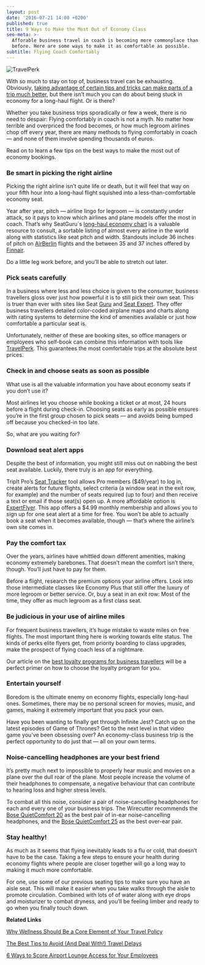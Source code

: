 ```yaml
---
layout: post
date: '2016-07-21 14:00 +0200'
published: true
title: 9 Ways to Make the Most Out of Economy Class
seo-meta: >-
  Afforable business travel in coach is becoming more commonplace than ever
  before. Here are some ways to make it as comfortable as possible.
subtitle: Flying Coach Comfortably
---
```

![TravelPerk]({{site.baseurl}}/blog-media/ae20e566-a000-4099-841c-c0fa58bc6554.png)


With so much to stay on top of, business travel can be exhausting. Obviously, [taking advantage of certain tips and tricks can make parts of a trip much better](http://travelperk.com/blog/6-ways-to-score-airport-lounge-access-for-your-employees/), but there isn’t much you can do about being stuck in economy for a long-haul flight. Or is there? 

Whether you take business trips sporadically or few a week, there is no need to despair: Flying comfortably in coach is not a myth. No matter how terrible and overpriced the food becomes, or how much legroom airlines chop off every year, there are many methods to flying comfortably in coach — and none of them involve spending thousands of euros. 

Read on to learn a few tips on the best ways to make the most out of economy bookings.

### Be smart in picking the right airline

Picking the right airline isn’t quite life or death, but it will feel that way on your fifth hour into a long-haul flight squished into a less-than-comfortable economy seat. 

Year after year, pitch — airline lingo for legroom — is constantly under attack, so it pays to know which airlines and plane models offer the most in coach. That’s why SeatGuru´s [long-haul economy chart](http://www.seatguru.com/charts/longhaul_economy.php=) is a valuable resource to consult, a sortable listing of almost every airline in the world along with statistics like seat pitch and width. Standouts include 36 inches of pitch on [AirBerlin](https://www.airberlin.com/es/site/start.php) flights and the between 35 and 37 inches offered by [Finnair](https://www.finnair.com/). 

Do a little leg work before, and you’ll be able to stretch out later.

### Pick seats carefully

In a business where less and less choice is given to the consumer, business travellers gloss over just how powerful it is to still pick their own seat. This is truer than ever with sites like Seat [Guru](http://www.seatguru.com/) and [Seat Expert](http://seatexpert.com/). They offer business travellers detailed color-coded airplane maps and charts along with rating systems to determine the kind of amenities available or just how comfortable a particular seat is. 

Unfortunately, neither of these are booking sites, so office managers or employees who self-book can combine this information with tools like [TravelPerk](http://travelperk.com/). This guarantees the most comfortable trips at the absolute best prices. 

### Check in and choose seats as soon as possible

What use is all the valuable information you have about economy seats if you don’t use it?

Most airlines let you choose while booking a ticket or at most, 24 hours before a flight during check-in. Choosing seats as early as possible ensures you’re in the first group chosen to pick seats — and avoids being bumped off because you checked-in too late. 

So, what are you waiting for? 

### Download seat alert apps

Despite the best of information, you might still miss out on nabbing the best seat available. Luckily, there truly is an app for everything.

TripIt Pro’s [Seat Tracker](https://www.tripit.com/pro?subnav=seattracker) tool allows Pro members ($49/year) to log in, create alerts for future flights, select criteria (a window seat in the exit row, for example) and the number of seats required (up to four) and then receive a text or email if those seat(s) open up. A more affordable option is [ExpertFlyer](http://www.expertflyer.com/free-program). This app offers a $4.99 monthly membership and allows you to sign up for one seat alert at a time for free. You won’t be able to actually book a seat when it becomes available, though — that’s where the airline’s own site comes in. 

### Pay the comfort tax

Over the years, airlines have whittled down different amenities, making economy extremely barebones. That doesn’t mean the comfort isn’t there, though. You’ll just have to pay for them. 

Before a flight, research the premium options your airline offers. Look into those intermediate classes like Economy Plus that still offer the luxury of more legroom or better service. Or, buy a seat in an exit row: Most of the time, they offer as much legroom as a first class seat. 

### Be judicious in your use of airline miles 

For frequent business travellers, it’s huge mistake to waste miles on free flights. The most important thing here is working towards elite status. The kinds of perks elite flyers get, from priority boarding to class upgrades, make the prospect of flying coach less of a nightmare. 

Our article on the [best loyalty programs for business travellers](http://travelperk.com/blog/the-best-loyalty-programmes-for-business-travelers/) will be a perfect primer on how to choose the loyalty program for you. 

### Entertain yourself 

Boredom is the ultimate enemy on economy flights, especially long-haul ones. Sometimes, there may be no personal screen for movies, music, and games, making it extremely important that you pack your own. 

Have you been wanting to finally get through Infinite Jest? Catch up on the latest episodes of Game of Thrones? Get to the next level in that video game you’ve been obsessing over? An economy-class business trip is the perfect opportunity to do just that — all on your own terms. 

### Noise-cancelling headphones are your best friend 

It’s pretty much next to impossible to properly hear music and movies on a plane over the dull roar of the plane. Most people increase the volume of their headphones to compensate, a negative behaviour that can contribute to hearing loss and higher stress levels.

To combat all this noise, consider a pair of noise-cancelling headphones for each and every one of your business trips. The Wirecutter recommends the [Bose QuietComfort 20](http://thewirecutter.com/reviews/best-noise-cancelling-in-ear-headphones/) as the best pair of in-ear noise-cancelling headphones, and the [Bose QuietComfort 25](http://thewirecutter.com/reviews/best-noise-cancelling-headphones/) as the best over-ear pair. 

### Stay healthy!

As much as it seems that flying inevitably leads to a flu or cold, that doesn’t have to be the case. Taking a few steps to ensure your health during economy flights where people are closer together will go a long way to making it much more comfortable. 

For one, use some of our previous seating tips to make sure you have an aisle seat. This will make it easier when you take walks through the aisle to promote circulation. Combined with lots of of water along with eye drops and moisturizer to combat dryness, and you’ll be feeling limber and ready to go when you finally touch down.

**Related Links**

[Why Wellness Should Be a Core Element of Your Travel Policy](http://travelperk.com/blog/why-wellness-should-be-a-core-element-of-your-travel-policy/)

[The Best Tips to Avoid (And Deal With!) Travel Delays](http://travelperk.com/blog/the-best-tips-to-avoid-and-deal-with-travel-delays/)

[6 Ways to Score Airport Lounge Access for Your Employees](http://travelperk.com/blog/6-ways-to-score-airport-lounge-access-for-your-employees/)
